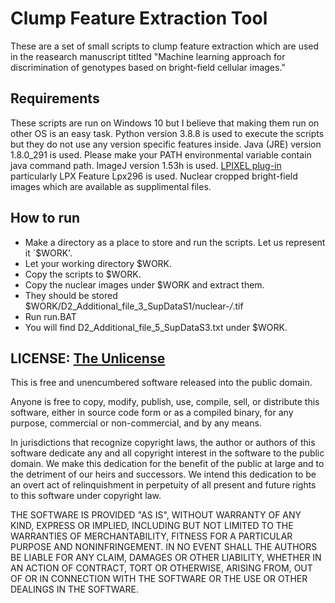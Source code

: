 # Clump Feature Extraction Tool
These are a set of small scripts to clump feature extraction which are used in the reasearch manuscript titlted "Machine learning approach for discrimination of genotypes based on bright-field cellular images."

## Requirements
These scripts are run on Windows 10 but I believe that making them run on other OS is an easy task.
Python version 3.8.8 is used to execute the scripts but they do not use any version specific features inside.
Java (JRE) version 1.8.0_291 is used. Please make your PATH environmental variable contain java command path.
ImageJ version 1.53h is used.
[LPIXEL plug-in](https://lpixel.net/products/lpixel-imagej-plugins/) particularly LPX Feature Lpx296 is used.
Nuclear cropped bright-field images which are available as supplimental files.

## How to run
- Make a directory as a place to store and run the scripts. Let us represent it `$WORK'.
- Let your working directory $WORK.
- Copy the scripts to $WORK.
- Copy the nuclear images under $WORK and extract them.
- They should be stored $WORK/D2_Additional_file_3_SupDataS1/nuclear-*/*.tif
- Run run.BAT
- You will find D2_Additional_file_5_SupDataS3.txt under $WORK.

## LICENSE: [The Unlicense](https://opensource.org/licenses/unlicense)
This is free and unencumbered software released into the public domain.

Anyone is free to copy, modify, publish, use, compile, sell, or distribute this software, either in source code form or as a compiled binary, for any purpose, commercial or non-commercial, and by any means.

In jurisdictions that recognize copyright laws, the author or authors of this software dedicate any and all copyright interest in the software to the public domain. We make this dedication for the benefit of the public at large and to the detriment of our heirs and successors. We intend this dedication to be an overt act of relinquishment in perpetuity of all present and future rights to this software under copyright law.

THE SOFTWARE IS PROVIDED "AS IS", WITHOUT WARRANTY OF ANY KIND, EXPRESS OR IMPLIED, INCLUDING BUT NOT LIMITED TO THE WARRANTIES OF MERCHANTABILITY, FITNESS FOR A PARTICULAR PURPOSE AND NONINFRINGEMENT. IN NO EVENT SHALL THE AUTHORS BE LIABLE FOR ANY CLAIM, DAMAGES OR OTHER LIABILITY, WHETHER IN AN ACTION OF CONTRACT, TORT OR OTHERWISE, ARISING FROM, OUT OF OR IN CONNECTION WITH THE SOFTWARE OR THE USE OR OTHER DEALINGS IN THE SOFTWARE.

